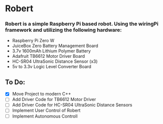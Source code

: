 # Robert
### Robert is a simple Raspberry Pi based robot. Using the wiringPi framework and utilizing the following hardware:
- Raspberry Pi Zero W
- JuiceBox Zero Battery Management Board
- 3.7v 1600mAh Lithium Polymer Battery
- Adafruit TB6612 Motor Driver Board
- HC-SR04 UltraSonic Distance Sensor (x3)
- 5v to 3.3v Logic Level Converter Board


## To Do:
 - [x] Move Project to modern C++
 - [ ] Add Driver Code for TB6612 Motor Driver
 - [ ] Add Driver Code for HC-SR04 UltraSonic Distance Sensors
 - [ ] Implement User Control of Robert
 - [ ] Implement Autonomous Controll
